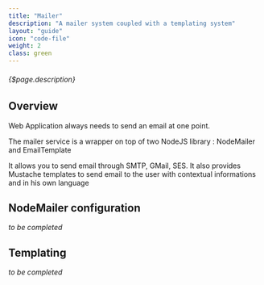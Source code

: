 ```yaml
---
title: "Mailer"
description: "A mailer system coupled with a templating system"
layout: "guide"
icon: "code-file"
weight: 2
class: green
---
```


###### {$page.description}


<article id="1">

## Overview

Web Application always needs to send an email at one point.

The mailer service is a wrapper on top of two NodeJS library : NodeMailer and EmailTemplate

It allows you to send email through SMTP, GMail, SES. It also provides Mustache templates to send email to the user with contextual informations and in his own language

</article>


<article id="2">

## NodeMailer configuration

*to be completed*

</article>

<article id="3">

## Templating

*to be completed*

</article>